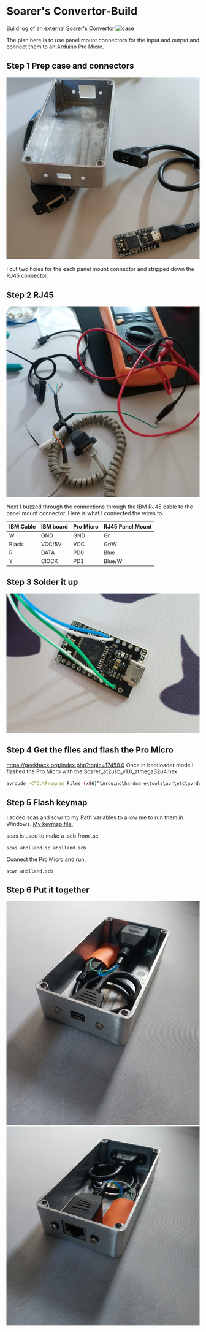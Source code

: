 # Soarer's Convertor-Build
Build log of an external Soarer's Convertor 
![case](./images/case.jpg)

The plan here is to use panel mount connectors for the input and output and connect them to an Arduino Pro Micro. 

## Step 1 Prep case and connectors
![caseimage](./images/IMG_20190224_143027.jpg)

I cut two holes for the each panel mount connector and stripped down the RJ45 connector.

## Step 2 RJ45 
![alt text](./images/IMG_20190224_144755.jpg)

Next I buzzed through the connections through the IBM RJ45 cable to the panel mount connector. Here is what I connected the wires to. 

| IBM Cable | IBM board | Pro Micro | RJ45 Panel Mount|
|-----------|-----------|-----------|-----------------|
|     W     |   GND     |   GND     |       Gr        |
|   Black   |   VCC/5V  |   VCC     |      Gr/W       |
|    R      |   DATA    |   PD0     |      Blue       |
|    Y      |   ClOCK   |   PD1     |     Blue/W      |

## Step 3 Solder it up 
![alt text](./images/IMG_20190224_154628.jpg)

## Step 4 Get the files and flash the Pro Micro
https://geekhack.org/index.php?topic=17458.0
Once in bootloader mode I flashed the Pro Micro with the Soarer_at2usb_v1.0_atmega32u4.hex
```bash
avrdude -C”C:\Program Files (x86)”\Arduino\hardware\tools\avr\etc\avrdude.conf -v -p atmega32u4 -c avr109 -P COM4 -b 57600 -D -U flash:w:Soarer_at2usb_v1.0_atmega32u4.hex
```
## Step 5 Flash keymap 
I added scas and scwr to my Path variables to allow me to run them in Windows.
[My keymap file.](aholland.sc) 

scas is used to make a .scb from .sc. 
```
scas aholland.sc aholland.scb
```
Connect the Pro Micro and run,
```
scwr aHolland.scb
```

## Step 6 Put it together
![alt text](./images/IMG_20190227_162612.jpg)
![alt text](./images/IMG_20190227_162621.jpg)

